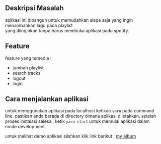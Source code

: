 ## Deskripsi Masalah 
aplikasi ini dibangun untuk memudahkan siapa saja yang ingin menambahkan lagu pada playlist <br>
yang diinginkan tanpa harus membuka aplikasi pada spotify.

## Feature 
feature yang tersedia :
- tambah playlist 
- search tracks 
- logout 
- login

## Cara menjalankan aplikasi
untuk menggunakan aplikasi pada localhost ketikan `yarn` pada command line. pastikan anda berada di directory dimana aplikasi diletakkan.
setelah proses instalasi selesai, ketik `yarn start` untuk memulai aplikasi dalam mode development

untuk melihat demo aplikasi silahkan klik link berikut : [my album](https://generasi-gigih-homework-jade.vercel.app/)